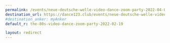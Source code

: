 ```yaml
---
permalink: /events/neue-deutsche-welle-video-dance-zoom-party-2022-04-02
destination_url: https://dance123.club/events/neue-deutsche-welle-video-dance-zoom-party-2022-10-29
#destination_anker: myAnker
default_r: the-80s-video-dance-zoom-party-2022-02-19

layout: redirect
---
```


